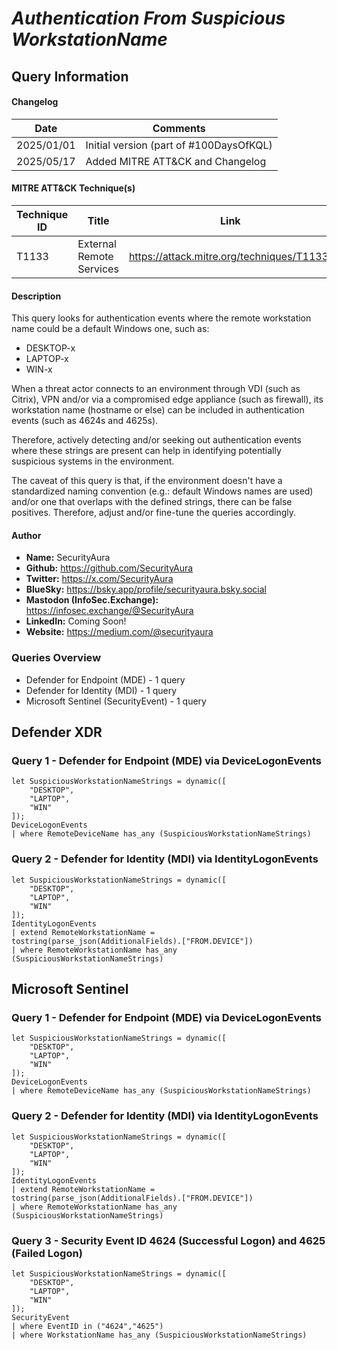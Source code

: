 # *Authentication From Suspicious WorkstationName*

## Query Information

#### Changelog

| Date | Comments |
|---|---|
| 2025/01/01 | Initial version (part of #100DaysOfKQL) |
| 2025/05/17 | Added MITRE ATT&CK and Changelog |

#### MITRE ATT&CK Technique(s)

| Technique ID | Title    | Link    |
| ---  | --- | --- |
| T1133 | External Remote Services | https://attack.mitre.org/techniques/T1133/ |

#### Description

This query looks for authentication events where the remote workstation name could be a default Windows one, such as:

- DESKTOP-x
- LAPTOP-x
- WIN-x

When a threat actor connects to an environment through VDI (such as Citrix), VPN and/or via a compromised edge appliance (such as firewall), its workstation name (hostname or else) can be included in authentication events (such as 4624s and 4625s).

Therefore, actively detecting and/or seeking out authentication events where these strings are present can help in identifying potentially suspicious systems in the environment.

The caveat of this query is that, if the environment doesn't have a standardized naming convention (e.g.: default Windows names are used) and/or one that overlaps with the defined strings, there can be false positives. Therefore, adjust and/or fine-tune the queries accordingly.

#### Author <Optional>
- **Name:** SecurityAura
- **Github:** https://github.com/SecurityAura
- **Twitter:** https://x.com/SecurityAura
- **BlueSky:** https://bsky.app/profile/securityaura.bsky.social
- **Mastodon (InfoSec.Exchange):** https://infosec.exchange/@SecurityAura
- **LinkedIn:** Coming Soon!
- **Website:** https://medium.com/@securityaura

### Queries Overview ###

- Defender for Endpoint (MDE) - 1 query
- Defender for Identity (MDI) - 1 query
- Microsoft Sentinel (SecurityEvent) - 1 query

## Defender XDR ##
### Query 1 - Defender for Endpoint (MDE) via DeviceLogonEvents ###
```KQL
let SuspiciousWorkstationNameStrings = dynamic([
    "DESKTOP",
    "LAPTOP",
    "WIN"
]);
DeviceLogonEvents
| where RemoteDeviceName has_any (SuspiciousWorkstationNameStrings)
```
### Query 2 - Defender for Identity (MDI) via IdentityLogonEvents ###
```KQL
let SuspiciousWorkstationNameStrings = dynamic([
    "DESKTOP",
    "LAPTOP",
    "WIN"
]);
IdentityLogonEvents
| extend RemoteWorkstationName = tostring(parse_json(AdditionalFields).["FROM.DEVICE"])
| where RemoteWorkstationName has_any (SuspiciousWorkstationNameStrings)
```
## Microsoft Sentinel ##
### Query 1 - Defender for Endpoint (MDE) via DeviceLogonEvents ###
```KQL
let SuspiciousWorkstationNameStrings = dynamic([
    "DESKTOP",
    "LAPTOP",
    "WIN"
]);
DeviceLogonEvents
| where RemoteDeviceName has_any (SuspiciousWorkstationNameStrings)
```
### Query 2 - Defender for Identity (MDI) via IdentityLogonEvents ###
```KQL
let SuspiciousWorkstationNameStrings = dynamic([
    "DESKTOP",
    "LAPTOP",
    "WIN"
]);
IdentityLogonEvents
| extend RemoteWorkstationName = tostring(parse_json(AdditionalFields).["FROM.DEVICE"])
| where RemoteWorkstationName has_any (SuspiciousWorkstationNameStrings)
```
### Query 3 - Security Event ID 4624 (Successful Logon) and 4625 (Failed Logon) ###
```KQL
let SuspiciousWorkstationNameStrings = dynamic([
    "DESKTOP",
    "LAPTOP",
    "WIN"
]);
SecurityEvent
| where EventID in ("4624","4625")
| where WorkstationName has_any (SuspiciousWorkstationNameStrings)
```
